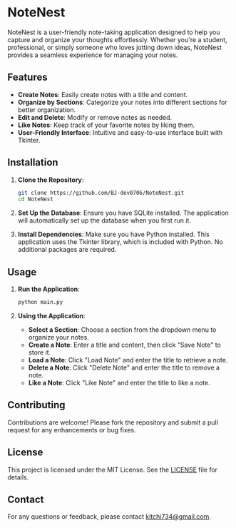 # NoteNest

NoteNest is a user-friendly note-taking application designed to help you capture and organize your thoughts effortlessly. Whether you're a student, professional, or simply someone who loves jotting down ideas, NoteNest provides a seamless experience for managing your notes.

## Features

- **Create Notes**: Easily create notes with a title and content.
- **Organize by Sections**: Categorize your notes into different sections for better organization.
- **Edit and Delete**: Modify or remove notes as needed.
- **Like Notes**: Keep track of your favorite notes by liking them.
- **User-Friendly Interface**: Intuitive and easy-to-use interface built with Tkinter.

## Installation

1. **Clone the Repository**:
   ```bash
   git clone https://github.com/BJ-dev0706/NoteNest.git
   cd NoteNest
   ```

2. **Set Up the Database**:
   Ensure you have SQLite installed. The application will automatically set up the database when you first run it.

3. **Install Dependencies**:
   Make sure you have Python installed. This application uses the Tkinter library, which is included with Python. No additional packages are required.

## Usage

1. **Run the Application**:
   ```bash
   python main.py
   ```

2. **Using the Application**:
   - **Select a Section**: Choose a section from the dropdown menu to organize your notes.
   - **Create a Note**: Enter a title and content, then click "Save Note" to store it.
   - **Load a Note**: Click "Load Note" and enter the title to retrieve a note.
   - **Delete a Note**: Click "Delete Note" and enter the title to remove a note.
   - **Like a Note**: Click "Like Note" and enter the title to like a note.

## Contributing

Contributions are welcome! Please fork the repository and submit a pull request for any enhancements or bug fixes.

## License

This project is licensed under the MIT License. See the [LICENSE](LICENSE) file for details.

## Contact

For any questions or feedback, please contact [kitchi734@gmail.com](mailto:kitchi734@gmail.com).

